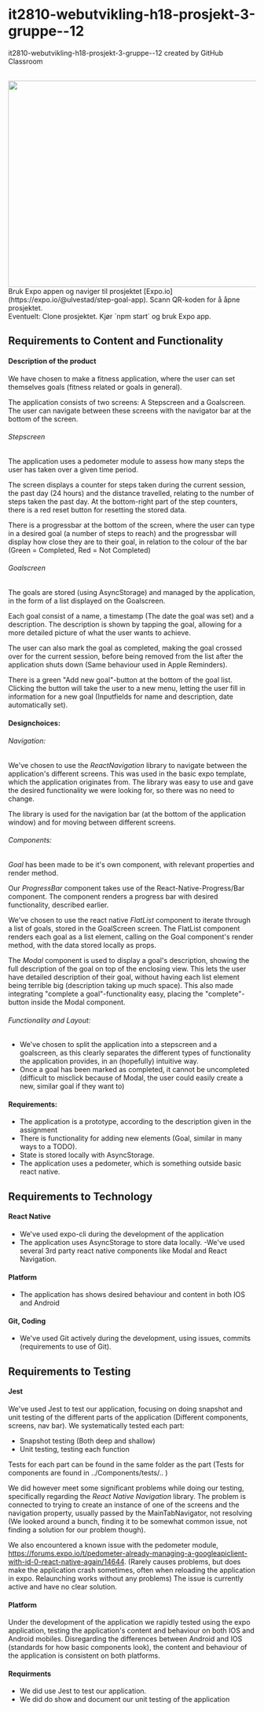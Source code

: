 # it2810-webutvikling-h18-prosjekt-3-gruppe--12
it2810-webutvikling-h18-prosjekt-3-gruppe--12 created by GitHub Classroom

<br>
<img src="http://folk.ntnu.no/simenul/image.jpg" width="600" height="420" >
<br>
Bruk Expo appen og naviger til prosjektet [Expo.io](https://expo.io/@ulvestad/step-goal-app). Scann QR-koden for å åpne prosjektet.
<br>
Eventuelt: Clone prosjektet. Kjør `npm start` og bruk Expo app.
<br>

## Requirements to Content and Functionality


#### Description of the product
We have chosen to make a fitness application, where the user can set themselves goals (fitness related or goals in general).

The application consists of two screens: A Stepscreen and a Goalscreen. The user can navigate between these screens with the navigator bar at the bottom of the screen.

###### Stepscreen

The application uses a pedometer module to assess how many steps the user has taken over a given time period.

The screen displays a counter for steps taken during the current session, the past day (24 hours) and the distance travelled, relating to the number of steps taken the past day. At the bottom-right part of the step counters, there is a red reset button for resetting the stored data.

There is a progressbar at the bottom of the screen, where the user can type in a desired goal (a number of steps to reach) and the progressbar will display how close they are to their goal, in relation to the colour of the bar (Green = Completed, Red = Not Completed)

###### Goalscreen

The goals are stored (using AsyncStorage) and managed by the application, in the form of a list displayed on the Goalscreen.

Each goal consist of a name, a timestamp (The date the goal was set) and a description. The description is shown by tapping the goal, allowing for a more detailed picture of what the user wants to achieve.

The user can also mark the goal as completed, making the goal crossed over for the current session, before being removed from the list after the application shuts down (Same behaviour used in Apple Reminders).

There is a green "Add new goal"-button at the bottom of the goal list. Clicking the button will take the user to a new menu, letting the user fill in information for a new goal (Inputfields for name and description, date automatically set).

#### Designchoices:

###### Navigation:

We've chosen to use the *ReactNavigation* library to navigate between the application's different screens. This was used in the basic expo template, which the application originates from. The library was easy to use and gave the desired functionality we were looking for, so there was no need to change.

The library is used for the navigation bar (at the bottom of the application window) and for moving between different screens.

###### Components:

*Goal* has been made to be it's own component, with relevant properties and render method.

Our *ProgressBar* component takes use of the React-Native-Progress/Bar component. The component renders a progress bar with desired functionality, described earlier.

We've chosen to use the react native *FlatList* component to iterate through a list of goals, stored in the GoalScreen screen. The FlatList component renders each goal as a list element, calling on the Goal component's render method, with the data stored locally as props.

The *Modal* component is used to display a goal's description, showing the full description of the goal on top of the enclosing view. This lets the user have detailed description of their goal, without having each list element being terrible big (description taking up much space). This also made integrating "complete a goal"-functionality easy, placing the "complete"-button inside the Modal component.

###### Functionality and Layout:

- We've chosen to split the application into a stepscreen and a goalscreen, as this clearly separates the different types of functionality the application provides, in an (hopefully) intuitive way.
- Once a goal has been marked as completed, it cannot be uncompleted (difficult to misclick because of Modal, the user could easily create a new, similar goal if they want to)

#### Requirements:

 - The application is a prototype, according to the description given in the assignment
 - There is functionality for adding new elements (Goal, similar in many ways to a TODO).
 - State is stored locally with AsyncStorage.
 - The application uses a pedometer, which is something outside basic react native.

## Requirements to Technology

#### React Native

- We've used expo-cli during the development of the application
- The application uses AsyncStorage to store data locally.
-We've used several 3rd party react native components like Modal and React Navigation.

#### Platform

- The application has shows desired behaviour and content in both IOS and Android

#### Git, Coding

- We've used Git actively during the development,  using issues, commits (requirements to use of Git).

## Requirements to Testing

#### Jest

We've used Jest to test our application, focusing on doing snapshot and unit testing of the different parts of the application (Different components, screens, nav bar). We systematically tested each part:

- Snapshot testing (Both deep and shallow)
- Unit testing, testing each function

Tests for each part can be found in the same folder as the part (Tests for components are found in ../Components/tests/.. )

We did however meet some significant problems while doing our testing, specifically regarding the *React Native Navigation* library. The problem is connected to trying to create an instance of one of the screens and the navigation property, usually passed by the MainTabNavigator, not resolving (We looked around a bunch, finding it to be somewhat common issue, not finding a solution for our problem though).

We also encountered a known issue with the pedometer module, https://forums.expo.io/t/pedometer-already-managing-a-googleapiclient-with-id-0-react-native-again/14644.
(Rarely causes problems, but does make the application crash sometimes, often when reloading the application in expo. Relaunching works without any problems) The issue is currently active and have no clear solution.

#### Platform

Under the development of the application we rapidly tested using the expo application, testing the application's content and behaviour on both IOS and Android mobiles. Disregarding the differences between Android and IOS (standards for how basic components look), the content and behaviour of the application is consistent on both platforms.

#### Requirments

- We did use Jest to test our application.
- We did do show and document our unit testing of the application
